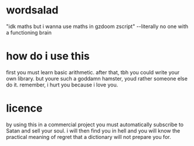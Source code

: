 # wordsalad
"idk maths but i wanna use maths in gzdoom zscript" --literally no one with a functioning brain

# how do i use this
first you must learn basic arithmetic. after that, tbh you could write your own library. but youre such a goddamn hamster, youd rather someone else do it. remember, i hurt you because i love you.

# licence
by using this in a commercial project you must automatically subscribe to Satan and sell your soul. i will then find you in hell and you will know the practical meaning of regret that a dictionary will not prepare you for.
